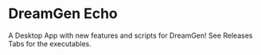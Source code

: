 # DreamGen Echo

A Desktop App with new features and scripts for DreamGen! See Releases Tabs for the executables.
